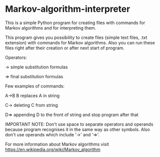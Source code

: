 # Markov-algorithm-interpreter
This is a simple Python program for creating files with commands for Markov algorithms and for interpreting them.

This program gives you possibility to create files (simple text files, .txt extension) with commands for Markov algorithms. Also you can run these files right after their creation or after next start of program.


Operators:

  ->  simple substitution formulas
  
  =>  final substitution formulas


Few examples of commands:

  A->B  B replaces A in string
  
  C->   deleting C from string
  
  D=>   appending D to the front of string and stop program after that


IMPORTANT NOTE:
Don't use space to separate operators and operands because program recognises it in the same way as other symbols. Also don't use operands which include '->' and '=>'.


For more information about Markov algorithms visit
https://en.wikipedia.org/wiki/Markov_algorithm
